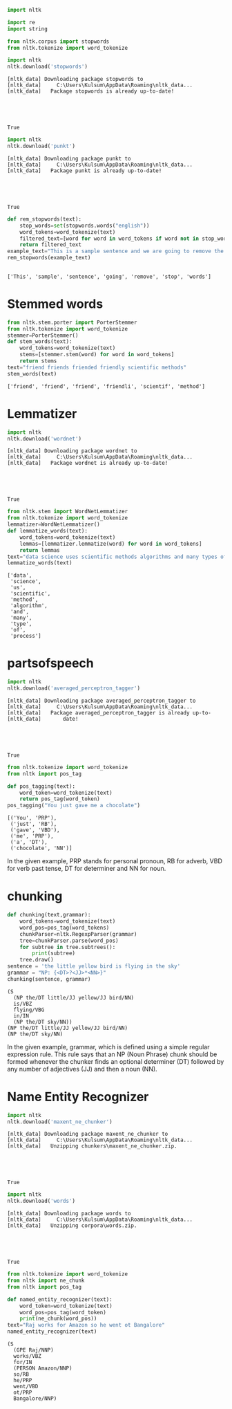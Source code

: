 ```python
import nltk
```


```python
import re
import string
```


```python
from nltk.corpus import stopwords
from nltk.tokenize import word_tokenize
```


```python
import nltk
nltk.download('stopwords')
```

    [nltk_data] Downloading package stopwords to
    [nltk_data]     C:\Users\Kulsum\AppData\Roaming\nltk_data...
    [nltk_data]   Package stopwords is already up-to-date!
    




    True




```python
import nltk
nltk.download('punkt')
```

    [nltk_data] Downloading package punkt to
    [nltk_data]     C:\Users\Kulsum\AppData\Roaming\nltk_data...
    [nltk_data]   Package punkt is already up-to-date!
    




    True




```python
def rem_stopwords(text):
    stop_words=set(stopwords.words("english"))
    word_tokens=word_tokenize(text)
    filtered_text=[word for word in word_tokens if word not in stop_words]
    return filtered_text
example_text="This is a sample sentence and we are going to remove the stop words"
rem_stopwords(example_text)
    
```




    ['This', 'sample', 'sentence', 'going', 'remove', 'stop', 'words']



# Stemmed words


```python
from nltk.stem.porter import PorterStemmer
from nltk.tokenize import word_tokenize
stemmer=PorterStemmer()
def stem_words(text):
    word_tokens=word_tokenize(text)
    stems=[stemmer.stem(word) for word in word_tokens]
    return stems
text="friend friends friended friendly scientific methods"
stem_words(text)
```




    ['friend', 'friend', 'friend', 'friendli', 'scientif', 'method']



# Lemmatizer


```python
import nltk
nltk.download('wordnet')
```

    [nltk_data] Downloading package wordnet to
    [nltk_data]     C:\Users\Kulsum\AppData\Roaming\nltk_data...
    [nltk_data]   Package wordnet is already up-to-date!
    




    True




```python
from nltk.stem import WordNetLemmatizer
from nltk.tokenize import word_tokenize
lemmatizer=WordNetLemmatizer()
def lemmatize_words(text):
    word_tokens=word_tokenize(text)
    lemmas=[lemmatizer.lemmatize(word) for word in word_tokens]
    return lemmas
text="data science uses scientific methods algorithms and many types of processes"
lemmatize_words(text)
```




    ['data',
     'science',
     'us',
     'scientific',
     'method',
     'algorithm',
     'and',
     'many',
     'type',
     'of',
     'process']



# partsofspeech


```python
import nltk
nltk.download('averaged_perceptron_tagger')
```

    [nltk_data] Downloading package averaged_perceptron_tagger to
    [nltk_data]     C:\Users\Kulsum\AppData\Roaming\nltk_data...
    [nltk_data]   Package averaged_perceptron_tagger is already up-to-
    [nltk_data]       date!
    




    True




```python
from nltk.tokenize import word_tokenize
from nltk import pos_tag
```


```python
def pos_tagging(text):
    word_token=word_tokenize(text)
    return pos_tag(word_token)
pos_tagging("You just gave me a chocolate")
```




    [('You', 'PRP'),
     ('just', 'RB'),
     ('gave', 'VBD'),
     ('me', 'PRP'),
     ('a', 'DT'),
     ('chocolate', 'NN')]



In the given example, PRP stands for personal pronoun, RB for adverb, VBD for verb past tense, DT for determiner and NN for noun.

# chunking


```python
def chunking(text,grammar):
    word_tokens=word_tokenize(text)
    word_pos=pos_tag(word_tokens)
    chunkParser=nltk.RegexpParser(grammar)
    tree=chunkParser.parse(word_pos)
    for subtree in tree.subtrees():
        print(subtree)
    tree.draw()
sentence = 'the little yellow bird is flying in the sky'
grammar = "NP: {<DT>?<JJ>*<NN>}"
chunking(sentence, grammar)    
```

    (S
      (NP the/DT little/JJ yellow/JJ bird/NN)
      is/VBZ
      flying/VBG
      in/IN
      (NP the/DT sky/NN))
    (NP the/DT little/JJ yellow/JJ bird/NN)
    (NP the/DT sky/NN)
    

In the given example, grammar, which is defined using a simple regular expression rule. This rule says that an NP (Noun Phrase) chunk should be formed whenever the chunker finds an optional determiner (DT) followed by any number of adjectives (JJ) and then a noun (NN).

# Name Entity Recognizer


```python
import nltk
nltk.download('maxent_ne_chunker')
```

    [nltk_data] Downloading package maxent_ne_chunker to
    [nltk_data]     C:\Users\Kulsum\AppData\Roaming\nltk_data...
    [nltk_data]   Unzipping chunkers\maxent_ne_chunker.zip.
    




    True




```python
import nltk
nltk.download('words')
```

    [nltk_data] Downloading package words to
    [nltk_data]     C:\Users\Kulsum\AppData\Roaming\nltk_data...
    [nltk_data]   Unzipping corpora\words.zip.
    




    True




```python
from nltk.tokenize import word_tokenize
from nltk import ne_chunk
from nltk import pos_tag
```


```python
def named_entity_recognizer(text):
    word_token=word_tokenize(text)
    word_pos=pos_tag(word_token)
    print(ne_chunk(word_pos))
text="Raj works for Amazon so he went ot Bangalore"
named_entity_recognizer(text)
```

    (S
      (GPE Raj/NNP)
      works/VBZ
      for/IN
      (PERSON Amazon/NNP)
      so/RB
      he/PRP
      went/VBD
      ot/PRP
      Bangalore/NNP)
    


```python

```


```python

```
